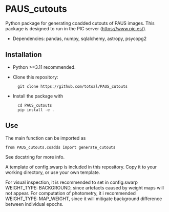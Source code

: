# PAUS_cutouts
Python package for generating coadded cutouts of PAUS images. This package is designed to run in the PIC server (https://www.pic.es/).

-  Dependencies: pandas, numpy, sqlalchemy, astropy, psycopg2

## Installation
- Python >=3.11 recommended.
- Clone this repository:

		git clone https://github.com/totoal/PAUS_cutouts
 
- Install the package with
  
		cd PAUS_cutouts
  		pip install -e .

## Use
The main function can be imported as

	from PAUS_cutouts.coadds import generate_cutouts

See docstring for more info.

A template of config.swarp is included in this repository. Copy it to your working directory, or use your own template.

For visual inspection, it is recommended to set in config.swarp WEIGHT_TYPE: BACKGROUND, since artefacts caused by weight maps will not appear.
For computation of photometry, it i recommended WEIGHT_TYPE: MAP_WEIGHT, since it will mitigate background difference between individual epochs.
